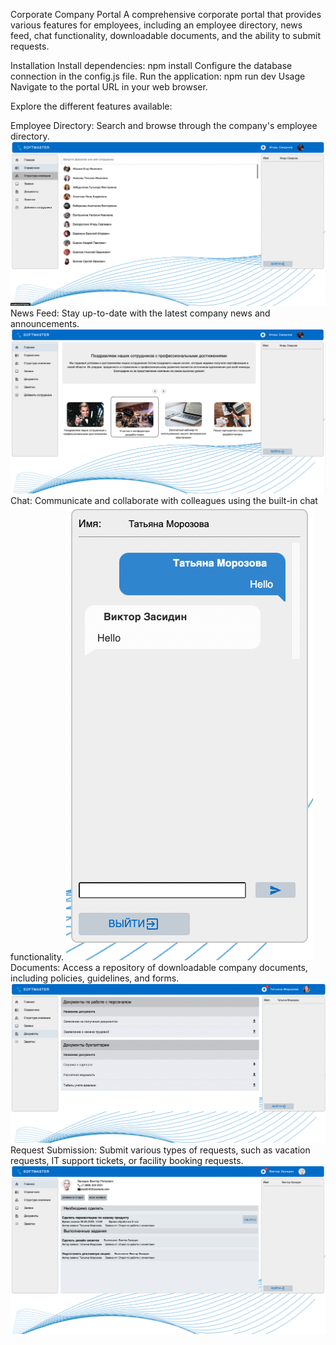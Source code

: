 Corporate Company Portal
A comprehensive corporate portal that provides various features for employees, including an employee directory, news feed, chat functionality, downloadable documents, and the ability to submit requests.

Installation
Install dependencies: npm install
Configure the database connection in the config.js file.
Run the application: npm run dev
Usage
Navigate to the portal URL in your web browser.


Explore the different features available:

Employee Directory: Search and browse through the company's employee directory.
![Employee Directory: Search and browse through the company's employee directory.](screenshots/handbook.png)
News Feed: Stay up-to-date with the latest company news and announcements.
![News Feed: Stay up-to-date with the latest company news and announcements.](screenshots/news.png)
Chat: Communicate and collaborate with colleagues using the built-in chat functionality.
![Chat: Communicate and collaborate with colleagues using the built-in chat functionality.](screenshots/chat.png)
Documents: Access a repository of downloadable company documents, including policies, guidelines, and forms.
![Documents: Access a repository of downloadable company documents, including policies, guidelines, and forms.](screenshots/docs.png)
Request Submission: Submit various types of requests, such as vacation requests, IT support tickets, or facility booking requests.
![Request Submission: Submit various types of requests, such as vacation requests, IT support tickets, or facility booking requests.](screenshots/app.png)
